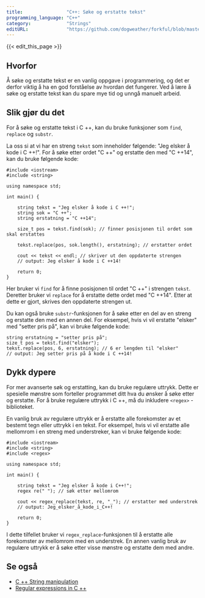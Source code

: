 ```yaml
---
title:                "C++: Søke og erstatte tekst"
programming_language: "C++"
category:             "Strings"
editURL:              "https://github.com/dogweather/forkful/blob/master/content/no/cpp/searching-and-replacing-text.md"
---
```


{{< edit_this_page >}}

## Hvorfor

Å søke og erstatte tekst er en vanlig oppgave i programmering, og det er derfor viktig å ha en god forståelse av hvordan det fungerer. Ved å lære å søke og erstatte tekst kan du spare mye tid og unngå manuelt arbeid.

## Slik gjør du det

For å søke og erstatte tekst i C ++, kan du bruke funksjoner som `find`, `replace` og `substr`.

La oss si at vi har en streng `tekst` som inneholder følgende: "Jeg elsker å kode i C ++!". For å søke etter ordet "C ++" og erstatte den med "C ++14", kan du bruke følgende kode:

```
#include <iostream>
#include <string>

using namespace std;

int main() {

    string tekst = "Jeg elsker å kode i C ++!";
    string sok = "C ++";
    string erstatning = "C ++14";

    size_t pos = tekst.find(sok); // finner posisjonen til ordet som skal erstattes

    tekst.replace(pos, sok.length(), erstatning); // erstatter ordet

    cout << tekst << endl; // skriver ut den oppdaterte strengen
    // output: Jeg elsker å kode i C ++14!

    return 0;
}
```

Her bruker vi `find` for å finne posisjonen til ordet "C ++" i strengen `tekst`. Deretter bruker vi `replace` for å erstatte dette ordet med "C ++14". Etter at dette er gjort, skrives den oppdaterte strengen ut.

Du kan også bruke `substr`-funksjonen for å søke etter en del av en streng og erstatte den med en annen del. For eksempel, hvis vi vil erstatte "elsker" med "setter pris på", kan vi bruke følgende kode:

```
string erstatning = "setter pris på";
size_t pos = tekst.find("elsker");
tekst.replace(pos, 6, erstatning); // 6 er lengden til "elsker"
// output: Jeg setter pris på å kode i C ++14!
```

## Dykk dypere

For mer avanserte søk og erstatting, kan du bruke regulære uttrykk. Dette er spesielle mønstre som forteller programmet ditt hva du ønsker å søke etter og erstatte. For å bruke regulære uttrykk i C ++, må du inkludere `<regex>` -biblioteket.

En vanlig bruk av regulære uttrykk er å erstatte alle forekomster av et bestemt tegn eller uttrykk i en tekst. For eksempel, hvis vi vil erstatte alle mellomrom i en streng med understreker, kan vi bruke følgende kode:

```
#include <iostream>
#include <string>
#include <regex>

using namespace std;

int main() {

    string tekst = "Jeg elsker å kode i C++!";
    regex re(" "); // søk etter mellomrom

    cout << regex_replace(tekst, re, "_"); // erstatter med understrek
    // output: Jeg_elsker_å_kode_i_C++!

    return 0;
}
```

I dette tilfellet bruker vi `regex_replace`-funksjonen til å erstatte alle forekomster av mellomrom med en understrek. En annen vanlig bruk av regulære uttrykk er å søke etter visse mønstre og erstatte dem med andre.

## Se også

- [C ++ String manipulation](https://www.tutorialspoint.com/cplusplus/cpp_strings.htm)
- [Regular expressions in C ++](https://www.w3schools.com/cpp/cpp_regex.asp)